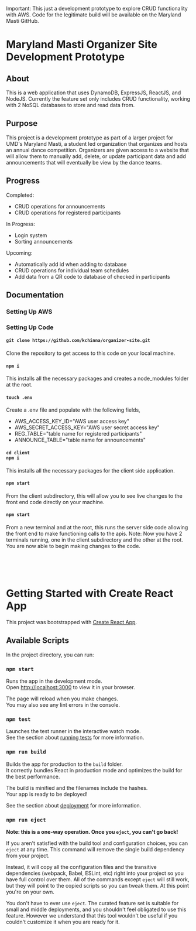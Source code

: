 Important: This just a development prototype to explore CRUD functionality with AWS. Code for the legitimate build will be available on the Maryland Masti GitHub.

# Maryland Masti Organizer Site Development Prototype

## About

This is a web application that uses DynamoDB, ExpressJS, ReactJS, and NodeJS.
Currently the feature set only includes CRUD functionality, working with 2 NoSQL databases to store and read data from.

## Purpose

This project is a development prototype as part of a larger project for UMD's Maryland Masti, a student led organization that organizes and hosts an annual dance competition. Organizers are given access to a website that will allow them to manually add, delete, or update participant data and add announcements that will eventually be view by the dance teams.

## Progress

Completed:

- CRUD operations for announcements
- CRUD operations for registered participants

In Progress:

- Login system
- Sorting announcements

Upcoming:

- Automatically add id when adding to database
- CRUD operations for individual team schedules
- Add data from a QR code to database of checked in participants

## Documentation

### Setting Up AWS

### Setting Up Code

#### `git clone https://github.com/kchinna/organizer-site.git`

Clone the repository to get access to this code on your local machine.

#### `npm i`

This installs all the necessary packages and creates a node_modules folder at the root.

#### `touch .env`

Create a .env file and populate with the following fields,

- AWS_ACCESS_KEY_ID="AWS user access key"
- AWS_SECRET_ACCESS_KEY="AWS user secret access key"
- REG_TABLE="table name for registered participants"
- ANNOUNCE_TABLE="table name for announcements"

#### `cd client` <br/> `npm i`

This installs all the necessary packages for the client side application.

#### `npm start`

From the client subdirectory, this will allow you to see live changes to the front end code directly on your machine.

#### `npm start`

From a new terminal and at the root, this runs the server side code allowing the front end to make functioning calls to the apis.
Note: Now you have 2 terminals running, one in the client subdirectory and the other at the root. You are now able to begin making changes to the code.

<br/>
<br/>
<br/>

# Getting Started with Create React App

This project was bootstrapped with [Create React App](https://github.com/facebook/create-react-app).

## Available Scripts

In the project directory, you can run:

### `npm start`

Runs the app in the development mode.\
Open [http://localhost:3000](http://localhost:3000) to view it in your browser.

The page will reload when you make changes.\
You may also see any lint errors in the console.

### `npm test`

Launches the test runner in the interactive watch mode.\
See the section about [running tests](https://facebook.github.io/create-react-app/docs/running-tests) for more information.

### `npm run build`

Builds the app for production to the `build` folder.\
It correctly bundles React in production mode and optimizes the build for the best performance.

The build is minified and the filenames include the hashes.\
Your app is ready to be deployed!

See the section about [deployment](https://facebook.github.io/create-react-app/docs/deployment) for more information.

### `npm run eject`

**Note: this is a one-way operation. Once you `eject`, you can't go back!**

If you aren't satisfied with the build tool and configuration choices, you can `eject` at any time. This command will remove the single build dependency from your project.

Instead, it will copy all the configuration files and the transitive dependencies (webpack, Babel, ESLint, etc) right into your project so you have full control over them. All of the commands except `eject` will still work, but they will point to the copied scripts so you can tweak them. At this point you're on your own.

You don't have to ever use `eject`. The curated feature set is suitable for small and middle deployments, and you shouldn't feel obligated to use this feature. However we understand that this tool wouldn't be useful if you couldn't customize it when you are ready for it.
